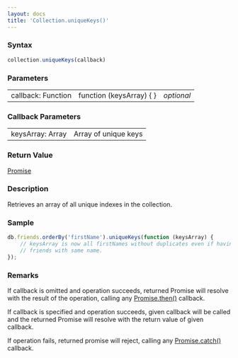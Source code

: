 ```yaml
---
layout: docs
title: 'Collection.uniqueKeys()'
---
```


### Syntax

```javascript
collection.uniqueKeys(callback)
```

### Parameters

<table>
<tr><td>callback: Function</td><td>function (keysArray) { }</td><td><i>optional</i></td></tr>
</table>

### Callback Parameters

<table>
<tr><td>keysArray: Array</td><td>Array of unique keys</td></tr>
</table>

### Return Value

[Promise](/docs/Promise/Promise)

### Description

Retrieves an array of all unique indexes in the collection.

### Sample

```javascript
db.friends.orderBy('firstName').uniqueKeys(function (keysArray) {
    // keysArray is now all firstNames without duplicates even if having multiple
    // friends with same name.
});
```

### Remarks

If callback is omitted and operation succeeds, returned Promise will resolve with the result of the operation, calling any [Promise.then()](/docs/Promise/Promise.then()) callback.

If callback is specified and operation succeeds, given callback will be called and the returned Promise will resolve with the return value of given callback.

If operation fails, returned promise will reject, calling any [Promise.catch()](/docs/Promise/Promise.catch()) callback.

